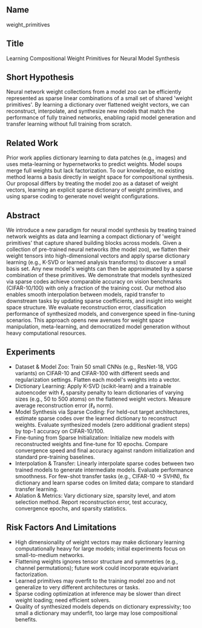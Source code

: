 ## Name

weight_primitives

## Title

Learning Compositional Weight Primitives for Neural Model Synthesis

## Short Hypothesis

Neural network weight collections from a model zoo can be efficiently represented as sparse linear combinations of a small set of shared 'weight primitives'. By learning a dictionary over flattened weight vectors, we can reconstruct, interpolate, and synthesize new models that match the performance of fully trained networks, enabling rapid model generation and transfer learning without full training from scratch.

## Related Work

Prior work applies dictionary learning to data patches (e.g., images) and uses meta-learning or hypernetworks to predict weights. Model soups merge full weights but lack factorization. To our knowledge, no existing method learns a basis directly in weight space for compositional synthesis. Our proposal differs by treating the model zoo as a dataset of weight vectors, learning an explicit sparse dictionary of weight primitives, and using sparse coding to generate novel weight configurations.

## Abstract

We introduce a new paradigm for neural model synthesis by treating trained network weights as data and learning a compact dictionary of 'weight primitives' that capture shared building blocks across models. Given a collection of pre-trained neural networks (the model zoo), we flatten their weight tensors into high-dimensional vectors and apply sparse dictionary learning (e.g., K-SVD or learned analysis transforms) to discover a small basis set. Any new model's weights can then be approximated by a sparse combination of these primitives. We demonstrate that models synthesized via sparse codes achieve comparable accuracy on vision benchmarks (CIFAR-10/100) with only a fraction of the training cost. Our method also enables smooth interpolation between models, rapid transfer to downstream tasks by updating sparse coefficients, and insight into weight space structure. We evaluate reconstruction error, classification performance of synthesized models, and convergence speed in fine-tuning scenarios. This approach opens new avenues for weight space manipulation, meta-learning, and democratized model generation without heavy computational resources.

## Experiments

- Dataset & Model Zoo: Train 50 small CNNs (e.g., ResNet-18, VGG variants) on CIFAR-10 and CIFAR-100 with different seeds and regularization settings. Flatten each model's weights into a vector.
- Dictionary Learning: Apply K-SVD (scikit-learn) and a trainable autoencoder with ℓ₁ sparsity penalty to learn dictionaries of varying sizes (e.g., 50 to 500 atoms) on the flattened weight vectors. Measure average reconstruction error (ℓ₂ norm).
- Model Synthesis via Sparse Coding: For held-out target architectures, estimate sparse codes over the learned dictionary to reconstruct weights. Evaluate synthesized models (zero additional gradient steps) by top-1 accuracy on CIFAR-10/100.
- Fine-tuning from Sparse Initialization: Initialize new models with reconstructed weights and fine-tune for 10 epochs. Compare convergence speed and final accuracy against random initialization and standard pre-training baselines.
- Interpolation & Transfer: Linearly interpolate sparse codes between two trained models to generate intermediate models. Evaluate performance smoothness. For few-shot transfer tasks (e.g., CIFAR-10 → SVHN), fix dictionary and learn sparse codes on limited data; compare to standard transfer learning.
- Ablation & Metrics: Vary dictionary size, sparsity level, and atom selection method. Report reconstruction error, test accuracy, convergence epochs, and sparsity statistics.

## Risk Factors And Limitations

- High dimensionality of weight vectors may make dictionary learning computationally heavy for large models; initial experiments focus on small-to-medium networks.
- Flattening weights ignores tensor structure and symmetries (e.g., channel permutations); future work could incorporate equivariant factorization.
- Learned primitives may overfit to the training model zoo and not generalize to very different architectures or tasks.
- Sparse coding optimization at inference may be slower than direct weight loading; need efficient solvers.
- Quality of synthesized models depends on dictionary expressivity; too small a dictionary may underfit, too large may lose compositional benefits.


